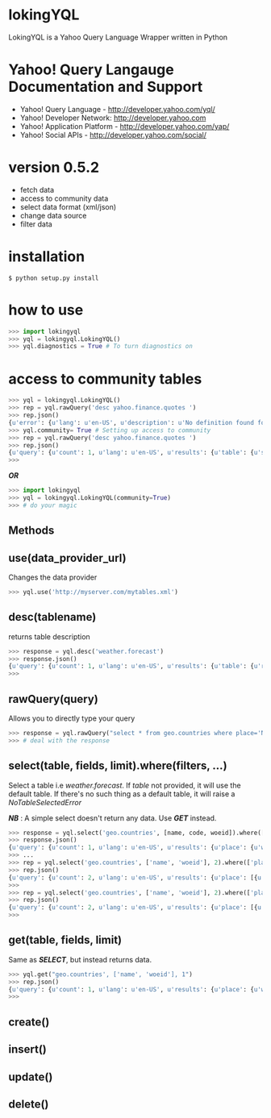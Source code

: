 lokingYQL
=========

LokingYQL is a Yahoo Query Language Wrapper written in Python

Yahoo! Query Langauge Documentation and Support
===============================================

* Yahoo! Query Language - http://developer.yahoo.com/yql/
* Yahoo! Developer Network: http://developer.yahoo.com
* Yahoo! Application Platform - http://developer.yahoo.com/yap/
* Yahoo! Social APIs - http://developer.yahoo.com/social/

version 0.5.2
=============
* fetch data
* access to community data
* select data format (xml/json)
* change data source
* filter data 

installation
============

```shell
$ python setup.py install 
```

how to use
==========

```python
>>> import lokingyql
>>> yql = lokingyql.LokingYQL()
>>> yql.diagnostics = True # To turn diagnostics on
```

access to community tables
===========================

```python
>>> yql = lokingyql.LokingYQL()
>>> rep = yql.rawQuery('desc yahoo.finance.quotes ')
>>> rep.json()
{u'error': {u'lang': u'en-US', u'description': u'No definition found for Table yahoo.finance.quotes'}}
>>> yql.community= True # Setting up access to community
>>> rep = yql.rawQuery('desc yahoo.finance.quotes ')
>>> rep.json()
{u'query': {u'count': 1, u'lang': u'en-US', u'results': {u'table': {u'src': u'http://www.datatables.org/yahoo/finance/yahoo.finance.quotes.xml', u'hash': u'061616a1c033ae89aaf2cbe83790b979', u'name': u'yahoo.finance.quotes', u'request': {u'select': {u'key': {u'required': u'true', u'type': u'xs:string', u'name': u'symbol'}}}, u'meta': {u'sampleQuery': u'\n\t\t\tselect * from yahoo.finance.quotes where symbol in ("YHOO","AAPL","GOOG","MSFT")\n\t\t'}, u'security': u'ANY'}}, u'created': u'2014-08-24T11:26:48Z'}}
>>>
```

***OR***

```python
>>> import lokingyql
>>> yql = lokingyql.LokingYQL(community=True)
>>> # do your magic 
```

Methods
-------

use(data_provider_url)
-----------------------

Changes the data provider

```python
>>> yql.use('http://myserver.com/mytables.xml') 
```

desc(tablename)
---------------
 returns table description
 
```python
>>> response = yql.desc('weather.forecast')
>>> response.json()
{u'query': {u'count': 1, u'lang': u'en-US', u'results': {u'table': {u'request': {u'select': [{u'key': [{u'required': u'true', u'type': u'xs:string', u'name': u'location'}, {u'type': u'xs:string', u'name': u'u'}]}, {u'key': [{u'required': u'true', u'type': u'xs:string', u'name': u'woeid'}, {u'type': u'xs:string', u'name': u'u'}]}]}, u'security': u'ANY', u'meta': {u'documentationURL': u'http://developer.yahoo.com/weather/', u'sampleQuery': u'select * from weather.forecast where woeid=2502265', u'description': u'Weather forecast table', u'author': u'Yahoo! Inc'}, u'hash': u'aae78b1462a6a8fbc748aec4cf292767', u'name': u'weather.forecast'}}, u'created': u'2014-08-16T19:31:51Z'}}
>>>
```

rawQuery(query)
----------------

Allows you to directly type your query

```python
>>> response = yql.rawQuery("select * from geo.countries where place='North America'")
>>> # deal with the response
```

select(table, fields, limit).where(filters, ...)
------------------------------------------------

Select a table i.e *weather.forecast*.
If *table* not provided, it will use the default table. If there's no such thing as a default table, it will raise a *NoTableSelectedError*

***NB*** : A simple select doesn't return any data. Use ***GET*** instead.

```python
>>> response = yql.select('geo.countries', [name, code, woeid]).where(['name', '=', 'Canada'])
>>> response.json()
{u'query': {u'count': 1, u'lang': u'en-US', u'results': {u'place': {u'woeid': u'23424775', u'name': u'Canada'}}, u'created': u'2014-08-16T19:04:08Z'}}
>>> ...
>>> rep = yql.select('geo.countries', ['name', 'woeid'], 2).where(['place', '=', 'Africa'])
>>> rep.json()
{u'query': {u'count': 2, u'lang': u'en-US', u'results': {u'place': [{u'woeid': u'23424740', u'name': u'Algeria'}, {u'woeid': u'23424745', u'name': u'Angola'}]}, u'created': u'2014-08-17T10:52:49Z'}}
>>>
>>> rep = yql.select('geo.countries', ['name', 'woeid'], 2).where(['place', 'in', ('Africa', 'Europe')])
>>> rep.json()
{u'query': {u'count': 2, u'lang': u'en-US', u'results': {u'place': [{u'woeid': u'23424740', u'name': u'Algeria'}, {u'woeid': u'23424745', u'name': u'Angola'}]}, u'created': u'2014-08-17T11:22:49Z'}}
>>>
```

get(table, fields, limit)
--------------------------

Same as ***SELECT***, but instead returns data.

```python
>>> yql.get("geo.countries', ['name', 'woeid'], 1")
>>> rep.json()
{u'query': {u'count': 1, u'lang': u'en-US', u'results': {u'place': {u'woeid': u'23424966', u'name': u'Sao Tome and Principe'}}, u'created': u'2014-08-17T10:32:25Z'}}
>>>
```


create()
---------

insert()
---------

update()
--------

delete()
---------







